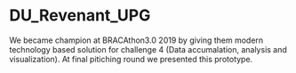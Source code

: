 # DU_Revenant_UPG

We became champion at BRACAthon3.0 2019 by giving them modern technology based solution for challenge 4 (Data accumalation, analysis and visualization).
At final pitiching round we presented this prototype.
